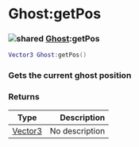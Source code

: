 # Ghost:getPos

### ![shared](../../home/ghost/.gitbook/assets/shared.png) [Ghost](../../home/ghost/home/Ghost/):getPos

```lua
Vector3 Ghost:getPos()
```

### Gets the current ghost position

### Returns

| Type                                      |    Description |
| ----------------------------------------- | -------------: |
| [Vector3](../../home/ghost/home/Vector3/) | No description |
